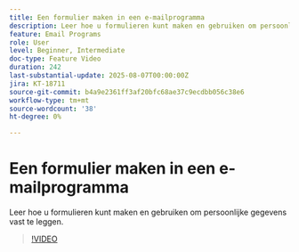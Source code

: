 ```yaml
---
title: Een formulier maken in een e-mailprogramma
description: Leer hoe u formulieren kunt maken en gebruiken om persoonlijke gegevens vast te leggen.
feature: Email Programs
role: User
level: Beginner, Intermediate
doc-type: Feature Video
duration: 242
last-substantial-update: 2025-08-07T00:00:00Z
jira: KT-18711
source-git-commit: b4a9e2361ff3af20bfc68ae37c9ecdbb056c38e6
workflow-type: tm+mt
source-wordcount: '38'
ht-degree: 0%

---
```



# Een formulier maken in een e-mailprogramma

Leer hoe u formulieren kunt maken en gebruiken om persoonlijke gegevens vast te leggen.

>[!VIDEO](https://video.tv.adobe.com/v/3470662/?learn=on&enablevpops&captions=dut)
